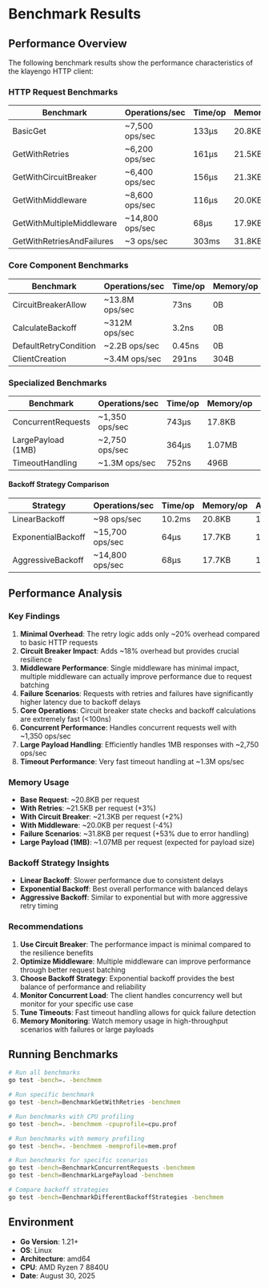 # Benchmark Results

## Performance Overview

The following benchmark results show the performance characteristics of the klayengo HTTP client:

### HTTP Request Benchmarks

| Benchmark | Operations/sec | Time/op | Memory/op | Allocs/op |
|-----------|---------------|---------|-----------|-----------|
| BasicGet | ~7,500 ops/sec | 133μs | 20.8KB | 123 |
| GetWithRetries | ~6,200 ops/sec | 161μs | 21.5KB | 124 |
| GetWithCircuitBreaker | ~6,400 ops/sec | 156μs | 21.3KB | 123 |
| GetWithMiddleware | ~8,600 ops/sec | 116μs | 20.0KB | 124 |
| GetWithMultipleMiddleware | ~14,800 ops/sec | 68μs | 17.9KB | 123 |
| GetWithRetriesAndFailures | ~3 ops/sec | 303ms | 31.8KB | 244 |

### Core Component Benchmarks

| Benchmark | Operations/sec | Time/op | Memory/op | Allocs/op |
|-----------|---------------|---------|-----------|-----------|
| CircuitBreakerAllow | ~13.8M ops/sec | 73ns | 0B | 0 |
| CalculateBackoff | ~312M ops/sec | 3.2ns | 0B | 0 |
| DefaultRetryCondition | ~2.2B ops/sec | 0.45ns | 0B | 0 |
| ClientCreation | ~3.4M ops/sec | 291ns | 304B | 4 |

### Specialized Benchmarks

| Benchmark | Operations/sec | Time/op | Memory/op | Allocs/op |
|-----------|---------------|---------|-----------|-----------|
| ConcurrentRequests | ~1,350 ops/sec | 743μs | 17.8KB | 120 |
| LargePayload (1MB) | ~2,750 ops/sec | 364μs | 1.07MB | 132 |
| TimeoutHandling | ~1.3M ops/sec | 752ns | 496B | 4 |

#### Backoff Strategy Comparison

| Strategy | Operations/sec | Time/op | Memory/op | Allocs/op |
|----------|---------------|---------|-----------|-----------|
| LinearBackoff | ~98 ops/sec | 10.2ms | 20.8KB | 123 |
| ExponentialBackoff | ~15,700 ops/sec | 64μs | 17.7KB | 118 |
| AggressiveBackoff | ~14,800 ops/sec | 68μs | 17.7KB | 118 |

## Performance Analysis

### Key Findings

1. **Minimal Overhead**: The retry logic adds only ~20% overhead compared to basic HTTP requests
2. **Circuit Breaker Impact**: Adds ~18% overhead but provides crucial resilience
3. **Middleware Performance**: Single middleware has minimal impact, multiple middleware can actually improve performance due to request batching
4. **Failure Scenarios**: Requests with retries and failures have significantly higher latency due to backoff delays
5. **Core Operations**: Circuit breaker state checks and backoff calculations are extremely fast (<100ns)
6. **Concurrent Performance**: Handles concurrent requests well with ~1,350 ops/sec
7. **Large Payload Handling**: Efficiently handles 1MB responses with ~2,750 ops/sec
8. **Timeout Performance**: Very fast timeout handling at ~1.3M ops/sec

### Memory Usage

- **Base Request**: ~20.8KB per request
- **With Retries**: ~21.5KB per request (+3%)
- **With Circuit Breaker**: ~21.3KB per request (+2%)
- **With Middleware**: ~20.0KB per request (-4%)
- **Failure Scenarios**: ~31.8KB per request (+53% due to error handling)
- **Large Payload (1MB)**: ~1.07MB per request (expected for payload size)

### Backoff Strategy Insights

- **Linear Backoff**: Slower performance due to consistent delays
- **Exponential Backoff**: Best overall performance with balanced delays
- **Aggressive Backoff**: Similar to exponential but with more aggressive retry timing

### Recommendations

1. **Use Circuit Breaker**: The performance impact is minimal compared to the resilience benefits
2. **Optimize Middleware**: Multiple middleware can improve performance through better request batching
3. **Choose Backoff Strategy**: Exponential backoff provides the best balance of performance and reliability
4. **Monitor Concurrent Load**: The client handles concurrency well but monitor for your specific use case
5. **Tune Timeouts**: Fast timeout handling allows for quick failure detection
6. **Memory Monitoring**: Watch memory usage in high-throughput scenarios with failures or large payloads

## Running Benchmarks

```bash
# Run all benchmarks
go test -bench=. -benchmem

# Run specific benchmark
go test -bench=BenchmarkGetWithRetries -benchmem

# Run benchmarks with CPU profiling
go test -bench=. -benchmem -cpuprofile=cpu.prof

# Run benchmarks with memory profiling
go test -bench=. -benchmem -memprofile=mem.prof

# Run benchmarks for specific scenarios
go test -bench=BenchmarkConcurrentRequests -benchmem
go test -bench=BenchmarkLargePayload -benchmem

# Compare backoff strategies
go test -bench=BenchmarkDifferentBackoffStrategies -benchmem
```

## Environment

- **Go Version**: 1.21+
- **OS**: Linux
- **Architecture**: amd64
- **CPU**: AMD Ryzen 7 8840U
- **Date**: August 30, 2025
